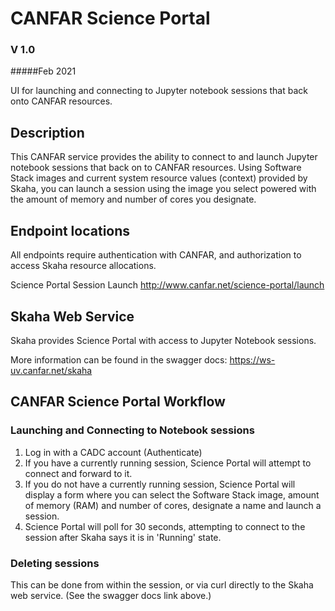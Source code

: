 # CANFAR Science Portal
### V 1.0
#####Feb 2021

UI for launching and connecting to Jupyter notebook sessions that back onto CANFAR resources. 

## Description
This CANFAR service provides the ability to connect to and launch Jupyter notebook sessions that back
on to CANFAR resources. Using Software Stack images and current system resource values (context) provided by Skaha, you can
launch a session using the image you select powered with the amount of memory and number of cores you designate. 

## Endpoint locations
All endpoints require authentication with CANFAR, and authorization to access Skaha resource allocations.

Science Portal Session Launch
http://www.canfar.net/science-portal/launch

## Skaha Web Service
Skaha provides Science Portal with access to Jupyter Notebook sessions. 

More information can be found in the swagger docs: https://ws-uv.canfar.net/skaha

## CANFAR Science Portal Workflow

### Launching and Connecting to Notebook sessions

1) Log in with a CADC account (Authenticate)
2) If you have a currently running session, Science Portal will attempt to connect and forward to it.
3) If you do not have a currently running session, Science Portal will display a form where
you can select the Software Stack image, amount of memory (RAM) and number of cores, designate
a name and launch a session.
4) Science Portal will poll for 30 seconds, attempting to connect to the session after Skaha 
says it is in 'Running' state. 

### Deleting sessions
This can be done from within the session, or via curl directly to the Skaha web service. (See the swagger
docs link above.)

